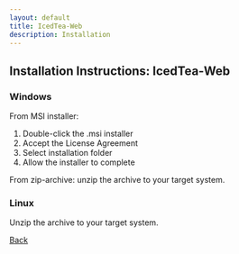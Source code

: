 ```yaml
---
layout: default
title: IcedTea-Web
description: Installation
---
```


## Installation Instructions: IcedTea-Web

### Windows
From MSI installer:

1. Double-click the .msi installer
1. Accept the License Agreement
1. Select installation folder
1. Allow the installer to complete

From zip-archive: unzip the archive to your target system.

### Linux

Unzip the archive to your target system.

[Back](./)
